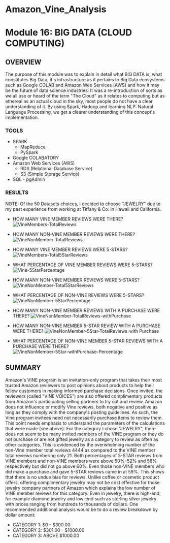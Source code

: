 # Amazon_Vine_Analysis
# Module 16: BIG DATA (CLOUD COMPUTING)

## OVERVIEW
The purpose of this module was to explain in detail what BIG DATA is, what constitutes Big Data, it's infrastructure as it pertains to Big Data ecosystems such as Google COLAB and Amazon Web Services (AWS) and how it may be the future of data science industries.  It was a re-introduction of sorts as we all use or heard of the term "The Cloud" as it relates to computing but as ethereal as an actual cloud in the sky, most people do not have a clear understanding of it.  By using Spark, Hadoop and learning NLP: Natural Language Processing, we get a clearer understanding of this concept's implementation.


### TOOLS
* SPARK
  * MapReduce
  * PySpark
* Google COLABATORY
* Amazon Web Services (AWS)
  * RDS (Relational Database Service)
  * S3 (Simple Storage Service)
* SQL - pgAdmin

### RESULTS
NOTE: Of the 50 Datasets choices, I decided to choose "JEWELRY" due to my past experience from working at Tiffany & Co. in Hawaii and California.

* HOW MANY VINE MEMBER REVIEWS WERE THERE?
![VineMembers-TotalReviews](https://user-images.githubusercontent.com/99851509/177087639-c9de6d82-161e-415e-97f8-37e3169bea88.png)


* HOW MANY NON-VINE MEMBER REVIEWS WERE THERE?
![VineNonMember-TotalReviews](https://user-images.githubusercontent.com/99851509/177087701-c55a3ece-39a2-49db-8508-75e2035b97c9.png)


* HOW MANY VINE MEMBER REVIEWS WERE 5-STARS?
![VineMembers-Total5StarReviews](https://user-images.githubusercontent.com/99851509/177087820-7053819e-8c31-41ec-9cd4-cc0a7c19124f.png)


* WHAT PERCENTAGE OF VINE MEMBER REVIEWS WERE 5-STARS?
![Vine-5StarPercentage](https://user-images.githubusercontent.com/99851509/177087858-e57d54c6-a836-40f1-813e-be4c48b574f4.png)


* HOW MANY NON-VINE MEMBER REVIEWS WERE 5-STARS?
![VineNonMember-Total5StarReviews](https://user-images.githubusercontent.com/99851509/177087918-fe469d58-297b-4e49-8a43-771caa1a89c3.png)


* WHAT PERCENTAGE OF NON-VINE REVIEWS WERE 5-STARS?
![VineNonMember-5StarPercentage](https://user-images.githubusercontent.com/99851509/177088250-352147b7-27f4-4916-b20f-7228c845893d.png)


* HOW MANY NON-VINE MEMBER REVIEWS WITH A PURCHASE WERE THERE?
![VineNonMember-TotalReviews-withPurchase](https://user-images.githubusercontent.com/99851509/177088010-0153d718-ff7a-475f-a8f7-910316695e55.png)


* HOW MANY NON-VINE MEMBER 5-STAR REVIEW WITH A PURCHASE WERE THERE?
![VineNonMember-5Star-TotalReviews_with Purchase](https://user-images.githubusercontent.com/99851509/177088070-3f6cb45f-a54e-4764-b5c3-7c43a28f40dc.png)


* WHAT PERCENTAGE OF NON-VINE MEMBER 5-STAR REVIEWS WITH A PURCHASE WERE THERE?
![VineNonMember-5Star-withPurchase-Percentage](https://user-images.githubusercontent.com/99851509/177088104-6d3eb09b-f238-4fcf-8f35-329ba4897a18.png)


## SUMMARY
Amazon's VINE program is an invitation-only program that takes their most trusted Amazon reviewers to post opinions about products to help their fellow customers in making informed purchase decisions.  Once invited, the reviewers (called "VINE VOICES") are also offered complimentary products from Amazon's participating selling partners to try out and review.  Amazon does not influence or modify Vine reviews, both negative and positive as long as they comply with the company's posting guidelines. As such, the Vine program invitees need not necessarily purchase items to review them.  This point needs emphasis to understand the parameters of the calculations that were made (see above).
For the category I chose "JEWELRY", there does not seem to be many invited members of the VINE program or they do not purchase or are not gifted jewelry as a category to review as often as other categories.  This is evidenced by the overwhelming number of the non-Vine member total reviews 4444 as compared to the VINE member total reviews numbering only 21.  Both percentages of 5-STAR reviews from VINE members and non-VINE members were above 50%: 52% and 58% respectively but did not go above 60%.  Even those non-VINE members who did make a purchase and gave 5-STAR reviews came in at 59%.  This shows that there is no undue bias for reviews.  Unlike coffee or cosmetic product offers, offering complimentary jewelry may not be cost effective for those jewelry company partners of Amazon which explains the low number of VINE member reviews for this category.
Even in jewelry, there is high-end, for example diamond jewelry and low-end such as sterling silver jewelry with prices ranging from hundreds to thousands of dollars.  One recommended additional analysis would be to do a review breakdown by dollar amount: 
* CATEGORY 1: $0 - $300.00
* CATEGORY 2: $301.00 - $1000.00
* CATEGORY 3: ABOVE $1000.00


